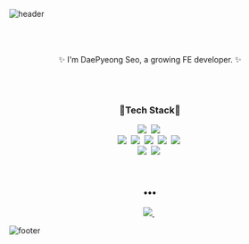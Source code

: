 ![header](https://capsule-render.vercel.app/api?type=slice&color=6FC7E1&height=170&section=header&text=%20DaePyeongSeo&fontColor=090707&fontAlignX=45&fontAlignY=65&fontSize=100)
<br>
<br>
<br>
<br>
<p align=center>
 ✨ I'm DaePyeong Seo, a growing FE developer. ✨
</p>
<br>
<br>

<h3 align=center>🌱Tech Stack🌱</h3>

<p align=center>
  <img src="https://img.shields.io/badge/-HTML5-orange" />&nbsp
  <img src="https://img.shields.io/badge/-CSS3-blue"/>&nbsp
<br>
  <img src="https://img.shields.io/badge/-JavaScript-yellow"/>&nbsp
  <img src="https://img.shields.io/badge/-Node.js-green"/>&nbsp
  <img src="https://img.shields.io/badge/-React-skyblue"/>&nbsp
  <img src="https://img.shields.io/badge/-Java-orange" />&nbsp
 <img src="https://img.shields.io/badge/-Spring-skygreen" />&nbsp
  <br>
  <img src="https://img.shields.io/badge/-MySQL-navy"/>&nbsp
 <img src="https://img.shields.io/badge/-MongoDB-navy"/>&nbsp
</p>

<br>
<h3 align="center">•••</h3>

<p align="center">
  <a href="https://velog.io/@sdp1123">
    <img src="https://img.shields.io/badge/Tech%20Blog-11B48A?style=flat-square&logo=Vimeo&logoColor=white&link=https://velog.io/@sdp1123"/>
  </a>&nbsp
  
</p>

![footer](https://capsule-render.vercel.app/api?type=slice&color=FD866E&height=100&section=footer)
